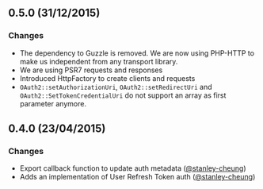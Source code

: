 ## 0.5.0 (31/12/2015)

### Changes

* The dependency to Guzzle is removed. We are now using PHP-HTTP to make us independent from any transport library. 
* We are using PSR7 requests and responses
* Introduced HttpFactory to create clients and requests
* `OAuth2::setAuthorizationUri`, `OAuth2::setRedirectUri` and `OAuth2::SetTokenCredentialUri` do not support an array as first parameter anymore.  

## 0.4.0 (23/04/2015)

### Changes

* Export callback function to update auth metadata ([@stanley-cheung][])
* Adds an implementation of User Refresh Token auth ([@stanley-cheung][])

[@stanley-cheung]: https://github.com/stanley-cheung
